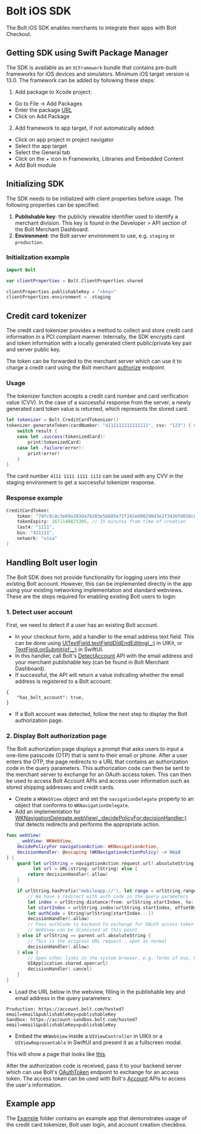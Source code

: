# Bolt iOS SDK

The Bolt iOS SDK enables merchants to integrate their apps with Bolt Checkout.

## Getting SDK using Swift Package Manager

The SDK is available as an `XCFramework` bundle that contains pre-built frameworks for iOS devices and simulators.
Minimum iOS target version is 13.0.
The framework can be added by following these steps:

1. Add package to Xcode project:
 - Go to File -> Add Packages
 - Enter the package [URL](https://github.com/BoltApp/bolt-ios)
 - Click on Add Package
2. Add framework to app target, if not automatically added:
 - Click on app project in project navigator
 - Select the app target
 - Select the General tab
 - Click on the + icon in Frameworks, Libraries and Embedded Content
 - Add Bolt module

## Initializing SDK

The SDK needs to be initialized with client properties before usage. The following properties can be specified:
1. __Publishable key__: the publicly viewable identifier used to identify a merchant division. This key is found in the Developer > API section of the Bolt Merchant Dashboard.
2. __Environment__: the Bolt server environment to use, e.g. `staging` or `production`.

### Initialization example

```swift
import Bolt

var clientProperties = Bolt.ClientProperties.shared

clientProperties.publishableKey = "<key>"
clientProperties.environment = .staging
```

## Credit card tokenizer

The credit card tokenizer provides a method to collect and store credit card information in a PCI compliant manner. Internally, the SDK encrypts card and token information with a locally generated client public/private key pair and server public key.

 The token can be forwarded to the merchant server which can use it to charge a credit card using the Bolt merchant [authorize](https://help.bolt.com/api-bolt/#tag/Transactions/operation/MerchantAuthorize) endpoint.

### Usage

The tokenizer function accepts a credit card number and card verification value (CVV). In the case of a successful response from the server, a newly generated card token value is returned, which represents the stored card.

```swift
let tokenizer = Bolt.CreditCardTokenizer()
tokenizer.generateToken(cardNumber: "4111111111111111", cvv: "123") { result in
    switch result {
    case let .success(tokenizedCard):
        print(tokenizedCard)
    case let .failure(error):
        print(error)
    }
}
```

The card number `4111 1111 1111 1111` can be used with any CVV in the staging environment to get a successful tokenizer response.

### Response example

```swift
CreditCardToken(
    token: "7dfc9c8c3e69a383da7b203e5b685e72f242ed90298d3e2f3426fd010c8e6219",
    tokenExpiry: 1671140825305, // 15 minutes from time of creation
    last4: "1111",
    bin: "411111",
    network: "visa"
)
```

## Handling Bolt user login

The Bolt SDK does not provide functionality for logging users into their existing Bolt account. However, this can be implemented directly in the app using your existing networking implementation and standard webviews. These are the steps required for enabling existing Bolt users to login:

### 1. Detect user account

First, we need to detect if a user has an existing Bolt account.
- In your checkout form, add a handler to the email address text field. This can be done using [UITextField.textFieldDidEndEditing(_:)](https://developer.apple.com/documentation/uikit/uitextfielddelegate/1619591-textfielddidendediting) in UIKit, or [TextField.onSubmit(of:_:)](https://developer.apple.com/documentation/swiftui/view/onsubmit(of:_:)) in SwiftUI.
- In this handler, call Bolt's [DetectAccount](https://help.bolt.com/api-bolt/#tag/Account/operation/DetectAccount) API with the email address and your merchant publishable key (can be found in Bolt Merchant Dashboard).
- If successful, the API will return a value indicating whether the email address is registered to a Bolt account:
```
{
    "has_bolt_account": true,
}
```
- If a Bolt account was detected, follow the next step to display the Bolt authorization page.

### 2. Display Bolt authorization page

The Bolt authorization page displays a prompt that asks users to input a one-time passcode (OTP) that is sent to their email or phone. After a user enters the OTP, the page redirects to a URL that contains an authorization code in the query parameters. This authorization code can then be sent to the merchant server to exchange for an OAuth access token. This can then be used to access Bolt Account APIs and access user information such as stored shipping addresses and credit cards.

- Create a `WKWebView` object and set the `navigationDelegate` property to an object that conforms to `WKNavigationDelegate`.
- Add an implementation for [WKNavigationDelegate.webView(_:decidePolicyFor:decisionHandler:)](https://developer.apple.com/documentation/webkit/wknavigationdelegate/1455641-webview) that detects redirects and performs the appropriate action.
```swift
func webView(
    _ webView: WKWebView,
    decidePolicyFor navigationAction: WKNavigationAction,
    decisionHandler: @escaping (WKNavigationActionPolicy) -> Void
) {
    guard let urlString = navigationAction.request.url?.absoluteString,
          let url = URL(string: urlString) else {
        return decisionHandler(.allow)
    }

    if urlString.hasPrefix("mobileapp://"), let range = urlString.range(of: "authorization_code=") {
        // We have a redirect with auth code in the query parameters
        let index = urlString.distance(from: urlString.startIndex, to: range.upperBound)
        let startIndex = urlString.index(urlString.startIndex, offsetBy: index)
        let authCode = String(urlString[startIndex...])
        decisionHandler(.allow)
        // Pass authCode to backend to exchange for OAuth access token
        // WebView can be dismissed at this point
    } else if urlString == parent.url.absoluteString {
        // This is the original URL request - open as normal
        decisionHandler(.allow)
    } else {
        // Open other links in the system browser, e.g. Terms of Use, Privacy Policy
        UIApplication.shared.open(url)
        decisionHandler(.cancel)
    }
}
```
- Load the URL below in the webview, filling in the publishable key and email address in the query parameters:
```
Production: https://account.bolt.com/hosted?email=email&publishableKey=publishableKey
Sandbox: https://account-sandbox.bolt.com/hosted?email=email&publishableKey=publishableKey
```
- Embed the `WKWebView` inside a `UIViewController` in UIKit or a `UIViewRepresentable` in SwiftUI and present it as a fullscreen modal.

This will show a page that looks like [this](https://user-images.githubusercontent.com/3752642/229895787-197b20b7-4187-4c88-9bdf-a17a8cb28896.png).

After the authorization code is received, pass it to your backend server which can use Bolt's [OAuthToken](https://help.bolt.com/api-bolt/#tag/OAuth/operation/OAuthToken) endpoint to exchange for an access token. The access token can be used with Bolt's [Account](https://help.bolt.com/api-embedded/#tag/Account) APIs to access the user's information.

## Example app

The [Example](./Example) folder contains an example app that demonstrates usage of the credit card tokenizer, Bolt user login, and account creation checkbox.
